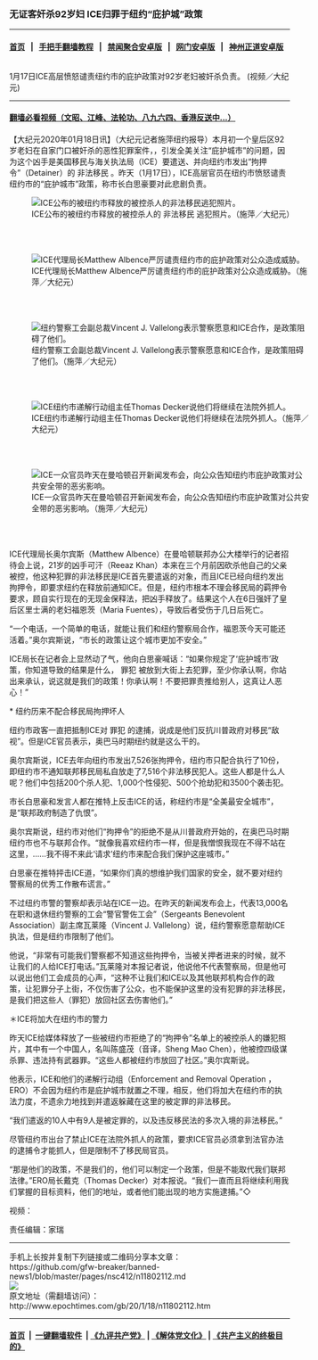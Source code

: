 ### 无证客奸杀92岁妇  ICE归罪于纽约“庇护城”政策
------------------------

#### [首页](https://github.com/gfw-breaker/banned-news1/blob/master/README.md) &nbsp;&nbsp;|&nbsp;&nbsp; [手把手翻墙教程](https://github.com/gfw-breaker/guides/wiki) &nbsp;&nbsp;|&nbsp;&nbsp; [禁闻聚合安卓版](https://github.com/gfw-breaker/bn-android) &nbsp;&nbsp;|&nbsp;&nbsp; [网门安卓版](https://github.com/oGate2/oGate) &nbsp;&nbsp;|&nbsp;&nbsp; [神州正道安卓版](https://github.com/SzzdOgate/update) 



<div><img alt="" class="aligncenter wp-post-image" src="http://i.epochtimes.com/assets/uploads/2020/01/4b7203c788be69c2a7b8cd04f07564a2-600x400.jpg"/>
<div class="red16 caption">
 <p>
  1月17日ICE高层愤怒谴责纽约市的庇护政策对92岁老妇被奸杀负责。 (视频／大纪元)
 </p>
</div>
</div><hr/>

#### [翻墙必看视频（文昭、江峰、法轮功、八九六四、香港反送中...）](http://167.172.214.107/home.html)

<div><p>
 【大纪元2020年01月18日讯】（大纪元记者施萍纽约报导）本月初一个皇后区92岁老妇在自家门口被奸杀的恶性犯罪案件，，引发全美关注“庇护城市”的问题，因为这个凶手是美国移民与海关执法局（ICE）要遣送、并向纽约市发出“拘押令”（Detainer）的
 <ok href="http://www.epochtimes.com/gb/tag/%E9%9D%9E%E6%B3%95%E7%A7%BB%E6%B0%91.html">
  非法移民
 </ok>
 。昨天（1月17日），ICE高层官员在纽约市愤怒谴责纽约市的“庇护城市”政策，称市长白思豪要对此悲剧负责。
</p>
<figure class="wp-caption aligncenter" id="11802119" style="width: 500px">
 <img alt="ICE公布的被纽约市释放的被控杀人的非法移民逃犯照片。" src="http://i.epochtimes.com/assets/uploads/2020/01/e6628bb35a15ca823c24d14a295443a0-450x436.png"/>
 <br/><figcaption class="wp-caption-text">
  ICE公布的被纽约市释放的被控杀人的
  <ok href="http://www.epochtimes.com/gb/tag/%E9%9D%9E%E6%B3%95%E7%A7%BB%E6%B0%91.html">
   非法移民
  </ok>
  逃犯照片。（施萍／大纪元）
 </figcaption><br/>
</figure><br/>
<figure class="wp-caption aligncenter" id="11802118" style="width: 500px">
 <img alt="ICE代理局长Matthew Albence严厉谴责纽约市的庇护政策对公众造成威胁。" src="http://i.epochtimes.com/assets/uploads/2020/01/c8c8679c7fbbafc366e898048ffe9b27-450x337.jpg"/>
 <br/><figcaption class="wp-caption-text">
  ICE代理局长Matthew Albence严厉谴责纽约市的庇护政策对公众造成威胁。（施萍／大纪元）
 </figcaption><br/>
</figure><br/>
<figure class="wp-caption aligncenter" id="11802117" style="width: 500px">
 <img alt=" 纽约警察工会副总裁Vincent J. Vallelong表示警察愿意和ICE合作，是政策阻碍了他们。" src="http://i.epochtimes.com/assets/uploads/2020/01/56019ecd42368e0164aea8fed2300891-450x337.jpg"/>
 <br/><figcaption class="wp-caption-text">
  纽约警察工会副总裁Vincent J. Vallelong表示警察愿意和ICE合作，是政策阻碍了他们。（施萍／大纪元）
 </figcaption><br/>
</figure><br/>
<figure class="wp-caption aligncenter" id="11802116" style="width: 500px">
 <img alt="ICE纽约市递解行动组主任Thomas Decker说他们将继续在法院外抓人。" src="http://i.epochtimes.com/assets/uploads/2020/01/46da1b4587f9ddebae050958f05ac908-450x337.jpg"/>
 <br/><figcaption class="wp-caption-text">
  ICE纽约市递解行动组主任Thomas Decker说他们将继续在法院外抓人。（施萍／大纪元）
 </figcaption><br/>
</figure><br/>
<figure class="wp-caption aligncenter" id="11802115" style="width: 500px">
 <img alt="ICE一众官员昨天在曼哈顿召开新闻发布会，向公众告知纽约市庇护政策对公共安全带的恶劣影响。" src="http://i.epochtimes.com/assets/uploads/2020/01/3f09de6193cf958c20903e3d9254d2e4-450x337.jpg"/>
 <br/><figcaption class="wp-caption-text">
  ICE一众官员昨天在曼哈顿召开新闻发布会，向公众告知纽约市庇护政策对公共安全带的恶劣影响。（施萍／大纪元）
 </figcaption><br/>
</figure><br/>
<p>
 ICE代理局长奥尔宾斯（Matthew Albence）在曼哈顿联邦办公大楼举行的记者招待会上说，21岁的凶手可汗（Reeaz Khan）本来在三个月前因砍杀他自己的父亲被控，他这种犯罪的非法移民是ICE首先要遣返的对象，而且ICE已经向纽约发出拘押令，即要求纽约在释放前通知ICE。但是，纽约市根本不理会移民局的羁押令要求，顾自实行现在的无现金保释法，把凶手释放了。结果这个人在6日强奸了皇后区里士满的老妇福恩茨（Maria Fuentes），导致后者受伤于几日后死亡。
</p>
<p>
 “一个电话，一个简单的电话，就能让我们和纽约警察局合作，福恩茨今天可能还活着。”奥尔宾斯说，“市长的政策让这个城市更加不安全。”
</p>
<p>
 ICE局长在记者会上显然动了气，他向白思豪喊话：“如果你规定了‘庇护城市’政策，你知道导致的结果是什么，
 <ok href="http://www.epochtimes.com/gb/tag/%E7%BD%AA%E7%8A%AF.html">
  罪犯
 </ok>
 被放到大街上去犯罪，至少你承认啊，你站出来承认，说这就是我们的政策！你承认啊！不要把罪责推给别人，这真让人恶心！”
</p>
<p>
 * 纽约历来不配合移民局拘押坏人
</p>
<p>
 纽约市政客一直把抵制ICE对
 <ok href="http://www.epochtimes.com/gb/tag/%E7%BD%AA%E7%8A%AF.html">
  罪犯
 </ok>
 的逮捕，说成是他们反抗川普政府对移民“敌视”。但是ICE官员表示，奥巴马时期纽约就是这么干的。
</p>
<p>
 奥尔宾斯说，ICE去年向纽约市发出7,526张拘押令，纽约市只配合执行了10份，即纽约市不通知联邦移民局私自放走了7,516个非法移民犯人。这些人都是什么人呢？他们中包括200个杀人犯、1,000个性侵犯、500个抢劫犯和3500个袭击犯。
</p>
<p>
 市长白思豪和发言人都在推特上反击ICE的话，称纽约市是“全美最安全城市”，是“联邦政府制造了仇恨”。
</p>
<p>
 奥尔宾斯说，纽约市对他们“拘押令”的拒绝不是从川普政府开始的，在奥巴马时期纽约市也不与联邦合作。“就像我喜欢纽约市一样，但是我憎恨我现在不得不站在这里，……我不得不来此‘请求’纽约市来配合我们保护这座城市。”
</p>
<p>
 白思豪在推特抨击ICE道，“如果你们真的想维护我们国家的安全，就不要对纽约警察局的优秀工作散布谎言。”
</p>
<p>
 不过纽约市警的警察却表示站在ICE一边。在昨天的新闻发布会上，代表13,000名在职和退休纽约警察的工会“警官警佐工会”（Sergeants Benevolent Association）副主席瓦莱隆（Vincent J. Vallelong）说，纽约警察愿意帮助ICE执法，但是纽约市限制了他们。
</p>
<p>
 他说，“非常有可能我们警察都不知道这些拘押令，当被关押者进来的时候，就不让我们的人给ICE打电话。”瓦莱隆对本报记者说，他说他不代表警察局，但是他可以说出他们工会成员的心声，“这种不让我们和ICE以及其他联邦机构合作的政策，让犯罪分子上街，不仅伤害了公众，也不能保护这里的没有犯罪的非法移民，是我们把这些人（罪犯）放回社区去伤害他们。”
</p>
<p>
 ＊ICE将加大在纽约市的警力
</p>
<p>
 昨天ICE给媒体释放了一些被纽约市拒绝了的“拘押令”名单上的被控杀人的嫌犯照片，其中有一个中国人，名叫陈盛茂（音译，Sheng Mao Chen），他被控四级谋杀罪、违法持有武器罪。“这些人都被纽约市放回了社区。”奥尔宾斯说。
</p>
<p>
 他表示，ICE和他们的递解行动组（Enforcement and Removal Operation ，ERO）不会因为纽约市是庇护城市就置之不理，相反，他们将加大在纽约市的执法力度，不遗余力地找到并遣返躲藏在这里的被定罪的非法移民。
</p>
<p>
 “我们遣返的10人中有9人是被定罪的，以及违反移民法的多次入境的非法移民。”
</p>
<p>
 尽管纽约市出台了禁止ICE在法院外抓人的政策，要求ICE官员必须拿到法官办法的逮捕令才能抓人，但是限制不了移民局官员。
</p>
<p>
 “那是他们的政策，不是我们的，他们可以制定一个政策，但是不能取代我们联邦法律。”ERO局长戴克（Thomas Decker）对本报说。“我们一直而且将继续利用我们掌握的目标资料，他们的地址，或者他们能出现的地方实施逮捕。”◇
</p>
<p>
 视频：
</p>
<p>
</p>
<p>
 责任编辑：家瑞
</p>
</div>
<hr/>
手机上长按并复制下列链接或二维码分享本文章：<br/>
https://github.com/gfw-breaker/banned-news1/blob/master/pages/nsc412/n11802112.md <br/>
<a href='https://github.com/gfw-breaker/banned-news1/blob/master/pages/nsc412/n11802112.md'><img src='https://github.com/gfw-breaker/banned-news1/blob/master/pages/nsc412/n11802112.md.png'/></a> <br/>
原文地址（需翻墙访问）：http://www.epochtimes.com/gb/20/1/18/n11802112.htm


------------------------
#### [首页](https://github.com/gfw-breaker/banned-news1/blob/master/README.md) &nbsp;|&nbsp; [一键翻墙软件](https://github.com/gfw-breaker/nogfw/blob/master/README.md) &nbsp;| [《九评共产党》](https://github.com/gfw-breaker/9ping.md/blob/master/README.md#九评之一评共产党是什么) | [《解体党文化》](https://github.com/gfw-breaker/jtdwh.md/blob/master/README.md) | [《共产主义的终极目的》](https://github.com/gfw-breaker/gczydzjmd.md/blob/master/README.md)


<img src='http://gfw-breaker.win/banned-news/pages/nsc412/n11802112.md' width='0px' height='0px'/>